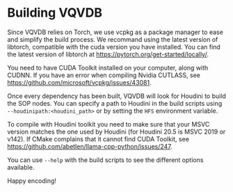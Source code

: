 # Building VQVDB

Since VQVDB relies on Torch, we use vcpkg as a package manager to ease and simplify the build process. We recommand using the latest version of libtorch, compatible with the cuda version you have installed. You can find the latest version of libtorch at https://pytorch.org/get-started/locally/.

You need to have CUDA Toolkit installed on your computer, along with CUDNN. If you have an error when compiling Nvidia CUTLASS, see https://github.com/microsoft/vcpkg/issues/43081.

Once every dependency has been built, VQVDB will look for Houdini to build the SOP nodes. You can specify a path to Houdini in the build scripts using `--houdinipath:<houdini_path>` or by setting the `HFS` environment variable.

To compile with Houdini toolkit you need to make sure that your MSVC version matches the one used by Houdini (for Houdini 20.5 is MSVC 2019 or v142). If CMake complains that it cannot find CUDA Toolkit, see https://github.com/abetlen/llama-cpp-python/issues/247.

You can use `--help` with the build scripts to see the different options available.

Happy encoding!